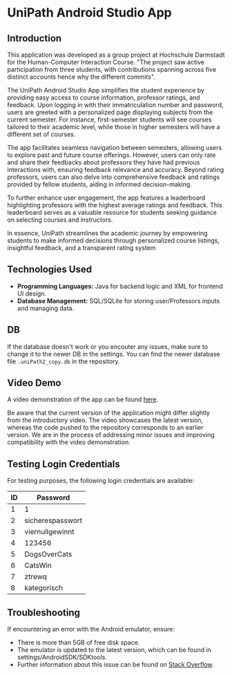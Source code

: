 # UniPath Android Studio App

## Introduction

This application was developed as a group project at Hochschule Darmstadt for the Human-Computer Interaction Course. "The project saw active participation from three students, with contributions spanning across five distinct accounts hence why the different commits".

The UniPath Android Studio App simplifies the student experience by providing easy access to course information, professor ratings, and feedback. Upon logging in with their immatriculation number and password, users are greeted with a personalized page displaying subjects from the current semester. For instance, first-semester students will see courses tailored to their academic level, while those in higher semesters will have a different set of courses.

The app facilitates seamless navigation between semesters, allowing users to explore past and future course offerings. However, users can only rate and share their feedbacks about professors they have had previous interactions with, ensuring feedback relevance and accuracy. Beyond rating professors, users can also delve into comprehensive feedback and ratings provided by fellow students, aiding in informed decision-making.

To further enhance user engagement, the app features a leaderboard highlighting professors with the highest average ratings and feedback. This leaderboard serves as a valuable resource for students seeking guidance on selecting courses and instructors.

In essence, UniPath streamlines the academic journey by empowering students to make informed decisions through personalized course listings, insightful feedback, and a transparent rating system

## Technologies Used

- **Programming Languages:** Java for backend logic and XML for frontend UI design.
- **Database Management:** SQL/SQLite for storing user/Professors inputs and managing data.

## DB

If the database doesn't work or you encouter any issues, make sure to change it to the newer DB in the settings. You can find the newer database file `.uniPath2_copy.db` in the repository.

## Video Demo

A video demonstration of the app can be found [here](https://github.com/Cyreexcs/UniPath-Android_Studio-App/assets/70235827/c1304226-79c6-4b2f-9d19-d17e56c94b5f).

Be aware that the current version of the application might differ slightly from the introductory video. The video showcases the latest version, whereas the code pushed to the repository corresponds to an earlier version. We are in the process of addressing minor issues and improving compatibility with the video demonstration.

## Testing Login Credentials

For testing purposes, the following login credentials are available:

| ID | Password         |
|----|------------------|
| 1  | 1                |
| 2  | sicherespasswort |
| 3  | viernullgewinnt  |
| 4  | 123456           |
| 5  | DogsOverCats     |
| 6  | CatsWin          |
| 7  | ztrewq           |
| 8  | kategorisch      |

## Troubleshooting

If encountering an error with the Android emulator, ensure:
- There is more than 5GB of free disk space.
- The emulator is updated to the latest version, which can be found in settings/AndroidSDK/SDKtools.
- Further information about this issue can be found on [Stack Overflow](https://stackoverflow.com/questions/36841461/error-android-emulator-gets-killed-in-android-studio).

